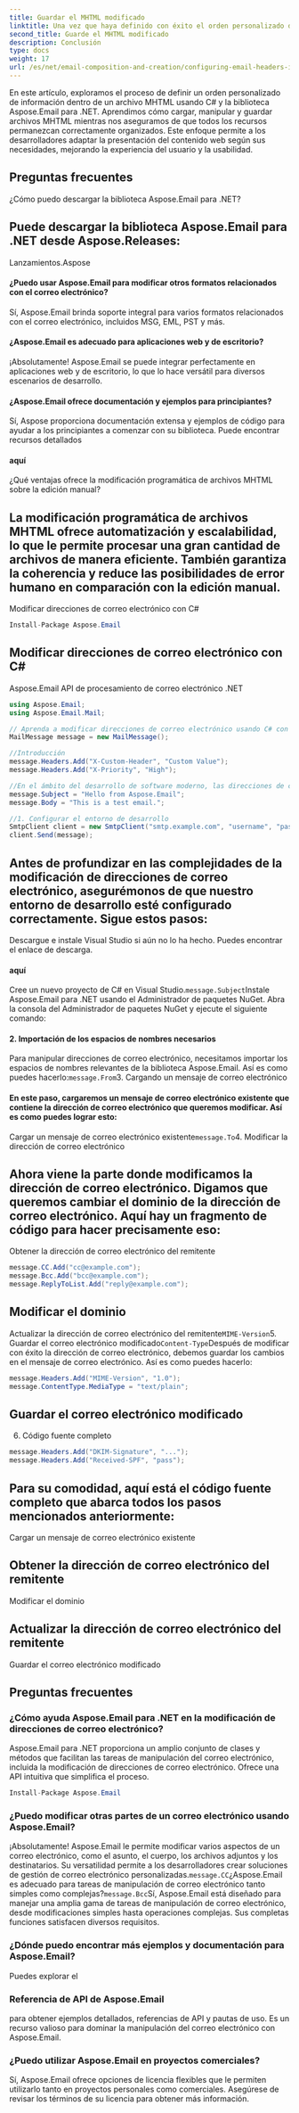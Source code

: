 ```yaml
---
title: Guardar el MHTML modificado
linktitle: Una vez que haya definido con éxito el orden personalizado de la información, es hora de guardar los cambios en el archivo MHTML:
second_title: Guarde el MHTML modificado
description: Conclusión
type: docs
weight: 17
url: /es/net/email-composition-and-creation/configuring-email-headers-in-csharp/
---
```


En este artículo, exploramos el proceso de definir un orden personalizado de información dentro de un archivo MHTML usando C# y la biblioteca Aspose.Email para .NET. Aprendimos cómo cargar, manipular y guardar archivos MHTML mientras nos aseguramos de que todos los recursos permanezcan correctamente organizados. Este enfoque permite a los desarrolladores adaptar la presentación del contenido web según sus necesidades, mejorando la experiencia del usuario y la usabilidad.

## Preguntas frecuentes

¿Cómo puedo descargar la biblioteca Aspose.Email para .NET?

##  Puede descargar la biblioteca Aspose.Email para .NET desde Aspose.Releases:

Lanzamientos.Aspose
#### ¿Puedo usar Aspose.Email para modificar otros formatos relacionados con el correo electrónico? 
Sí, Aspose.Email brinda soporte integral para varios formatos relacionados con el correo electrónico, incluidos MSG, EML, PST y más.
#### ¿Aspose.Email es adecuado para aplicaciones web y de escritorio?
¡Absolutamente! Aspose.Email se puede integrar perfectamente en aplicaciones web y de escritorio, lo que lo hace versátil para diversos escenarios de desarrollo.
#### ¿Aspose.Email ofrece documentación y ejemplos para principiantes? 
Sí, Aspose proporciona documentación extensa y ejemplos de código para ayudar a los principiantes a comenzar con su biblioteca. Puede encontrar recursos detallados
#### aquí 
¿Qué ventajas ofrece la modificación programática de archivos MHTML sobre la edición manual?

## La modificación programática de archivos MHTML ofrece automatización y escalabilidad, lo que le permite procesar una gran cantidad de archivos de manera eficiente. También garantiza la coherencia y reduce las posibilidades de error humano en comparación con la edición manual.

 Modificar direcciones de correo electrónico con C#

```csharp
Install-Package Aspose.Email
```

##  Modificar direcciones de correo electrónico con C#

 Aspose.Email API de procesamiento de correo electrónico .NET

```csharp
using Aspose.Email;
using Aspose.Email.Mail;

// Aprenda a modificar direcciones de correo electrónico usando C# con la ayuda de Aspose.Email para .NET. Siga esta guía paso a paso para manipular direcciones de correo electrónico de forma eficaz.
MailMessage message = new MailMessage();

//Introducción
message.Headers.Add("X-Custom-Header", "Custom Value");
message.Headers.Add("X-Priority", "High");

//En el ámbito del desarrollo de software moderno, las direcciones de correo electrónico desempeñan un papel fundamental en la comunicación y el procesamiento de datos. Ser capaz de manipular y modificar direcciones de correo electrónico mediante programación puede ofrecer importantes ventajas. En esta guía completa, profundizaremos en el proceso de modificación de direcciones de correo electrónico utilizando el lenguaje de programación C#, aprovechando el poder de Aspose.Email para .NET. Ya sea que esté desarrollando un sistema de administración de correo electrónico o manejando grandes conjuntos de datos de correo electrónico, esta guía lo equipará con el conocimiento y el código fuente necesarios para manejar de manera eficiente las modificaciones de direcciones de correo electrónico.
message.Subject = "Hello from Aspose.Email";
message.Body = "This is a test email.";

//1. Configurar el entorno de desarrollo
SmtpClient client = new SmtpClient("smtp.example.com", "username", "password");
client.Send(message);
```

## Antes de profundizar en las complejidades de la modificación de direcciones de correo electrónico, asegurémonos de que nuestro entorno de desarrollo esté configurado correctamente. Sigue estos pasos:

 Descargue e instale Visual Studio si aún no lo ha hecho. Puedes encontrar el enlace de descarga.

#### aquí 
Cree un nuevo proyecto de C# en Visual Studio.`message.Subject`Instale Aspose.Email para .NET usando el Administrador de paquetes NuGet. Abra la consola del Administrador de paquetes NuGet y ejecute el siguiente comando:
#### 2. Importación de los espacios de nombres necesarios 
Para manipular direcciones de correo electrónico, necesitamos importar los espacios de nombres relevantes de la biblioteca Aspose.Email. Así es como puedes hacerlo:`message.From`3. Cargando un mensaje de correo electrónico
#### En este paso, cargaremos un mensaje de correo electrónico existente que contiene la dirección de correo electrónico que queremos modificar. Así es como puedes lograr esto: 
 Cargar un mensaje de correo electrónico existente`message.To`4. Modificar la dirección de correo electrónico

## Ahora viene la parte donde modificamos la dirección de correo electrónico. Digamos que queremos cambiar el dominio de la dirección de correo electrónico. Aquí hay un fragmento de código para hacer precisamente eso:

 Obtener la dirección de correo electrónico del remitente

```csharp
message.CC.Add("cc@example.com");
message.Bcc.Add("bcc@example.com");
message.ReplyToList.Add("reply@example.com");
```

##  Modificar el dominio

 Actualizar la dirección de correo electrónico del remitente`MIME-Version`5. Guardar el correo electrónico modificado`Content-Type`Después de modificar con éxito la dirección de correo electrónico, debemos guardar los cambios en el mensaje de correo electrónico. Así es como puedes hacerlo:

```csharp
message.Headers.Add("MIME-Version", "1.0");
message.ContentType.MediaType = "text/plain";
```

##  Guardar el correo electrónico modificado

6. Código fuente completo

```csharp
message.Headers.Add("DKIM-Signature", "...");
message.Headers.Add("Received-SPF", "pass");
```

## Para su comodidad, aquí está el código fuente completo que abarca todos los pasos mencionados anteriormente:

 Cargar un mensaje de correo electrónico existente

##  Obtener la dirección de correo electrónico del remitente

 Modificar el dominio

##  Actualizar la dirección de correo electrónico del remitente

 Guardar el correo electrónico modificado

## Preguntas frecuentes

### ¿Cómo ayuda Aspose.Email para .NET en la modificación de direcciones de correo electrónico?

Aspose.Email para .NET proporciona un amplio conjunto de clases y métodos que facilitan las tareas de manipulación del correo electrónico, incluida la modificación de direcciones de correo electrónico. Ofrece una API intuitiva que simplifica el proceso.
```csharp
Install-Package Aspose.Email
```

### ¿Puedo modificar otras partes de un correo electrónico usando Aspose.Email?

¡Absolutamente! Aspose.Email le permite modificar varios aspectos de un correo electrónico, como el asunto, el cuerpo, los archivos adjuntos y los destinatarios. Su versatilidad permite a los desarrolladores crear soluciones de gestión de correo electrónico personalizadas.`message.CC`¿Aspose.Email es adecuado para tareas de manipulación de correo electrónico tanto simples como complejas?`message.Bcc`Sí, Aspose.Email está diseñado para manejar una amplia gama de tareas de manipulación de correo electrónico, desde modificaciones simples hasta operaciones complejas. Sus completas funciones satisfacen diversos requisitos.

### ¿Dónde puedo encontrar más ejemplos y documentación para Aspose.Email?

Puedes explorar el

### Referencia de API de Aspose.Email

 para obtener ejemplos detallados, referencias de API y pautas de uso. Es un recurso valioso para dominar la manipulación del correo electrónico con Aspose.Email.

### ¿Puedo utilizar Aspose.Email en proyectos comerciales?

Sí, Aspose.Email ofrece opciones de licencia flexibles que le permiten utilizarlo tanto en proyectos personales como comerciales. Asegúrese de revisar los términos de su licencia para obtener más información.